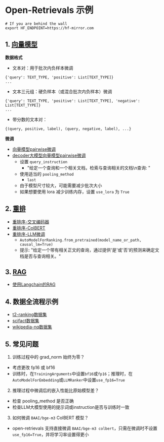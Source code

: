 # Open-Retrievals 示例

```shell
# If you are behind the wall
export HF_ENDPOINT=https://hf-mirror.com
```

## 1. [向量模型](./0_embedding)

**数据格式**

- 文本对：用于批次内负样本微调
```
{'query': TEXT_TYPE, 'positive': List[TEXT_TYPE]}
...
```

- 文本三元组：硬负样本（或混合批次内负样本）微调
```
{'query': TEXT_TYPE, 'positive': List[TEXT_TYPE], 'negative': List[TEXT_TYPE]}
...
```

- 带分数的文本对：
```
{(query, positive, label), (query, negative, label), ...}
```

**微调**

- [向量模型pairwise微调](./0_embedding/train_pairwise.py)
- [decoder大模型向量模型pairwise微调](./0_embedding/train_llm.py)
  - 设置 `query_instruction`
    - "给定一个查询和一个相关文档，检索与查询相关的文档\n查询: "
  - 使用适当的 `pooling_method`
    - `last`
  - 由于模型尺寸较大，可能需要减少批次大小
  - 如果想要使用 lora 减少训练内存，设置 `use_lora` 为 `True`


## 2. [重排](./2_reranking)

- [重排序-交叉编码器](./2_reranking/train_cross_encoder.py)
- [重排序-ColBERT](3_colbert/train_colbert.py)
- [重排序-LLM微调](./2_reranking/train_llm.py)
  - `AutoModelForRanking.from_pretrained(model_name_or_path, causal_lm=True)`
  - 提示: "给定一个带有相关正文的查询，通过提供'是'或'否'的预测来确定文档是否与查询相关。"


## 3. [RAG](./4_rag)
- [使用Langchain的RAG](4_rag/rag_langchain_demo.py)


## 4. 数据全流程示例
- [t2-ranking数据集](./t2_ranking/README.md)
- [scifact数据集](./scifact/README.md)
- [wikipedia-nq数据集](./wikipedia-nq/README.md)


## 5. 常见问题

1. 训练过程中的 grad_norm 始终为零？
- 考虑更改 fp16 或 bf16
- 训练时，在`TrainingArguments`中设置`bf16`或`fp16`；推理时，在`AutoModelForEmbedding`或`LLMRanker`中设置`use_fp16=True`

2. 推理过程中微调后的嵌入性能比原始模型差？
- 检查 pooling_method 是否正确
- 检查LLM大模型使用的提示词或instruction是否与训练时一致

3. 如何微调 `BAAI/bge-m3` ColBERT 模型？
- open-retrievals 支持直接微调 `BAAI/bge-m3 colbert`，只需在微调时不设置 `use_fp16=True`，并将学习率设置得更小
